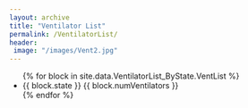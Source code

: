 ```yaml
---
layout: archive
title: "Ventilator List"
permalink: /VentilatorList/
header:
 image: "/images/Vent2.jpg"
---
```


<ul>
  {% for block in site.data.VentilatorList_ByState.VentList %}
      <li>
          {{ block.state }}
          {{ block.numVentilators }}
      </li>
  {% endfor %}
</ul>
